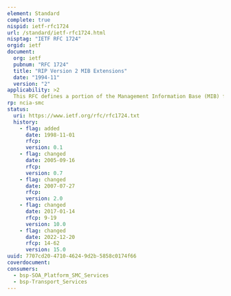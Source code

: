 ```yaml
---
element: Standard
complete: true
nispid: ietf-rfc1724
url: /standard/ietf-rfc1724.html
nisptag: "IETF RFC 1724"
orgid: ietf
document:
  org: ietf
  pubnum: "RFC 1724"
  title: "RIP Version 2 MIB Extensions"
  date: "1994-11"
  version: "2"
applicability: >2
  This RFC defines a portion of the Management Information Base (MIB) for use with network management protocols in TCP/IP-based internets. In particular, it defines objects for managing RIP Version 2.
rp: ncia-smc
status:
  uri: https://www.ietf.org/rfc/rfc1724.txt
  history: 
    - flag: added
      date: 1998-11-01
      rfcp: 
      version: 0.1
    - flag: changed
      date: 2005-09-16
      rfcp: 
      version: 0.7
    - flag: changed
      date: 2007-07-27
      rfcp: 
      version: 2.0
    - flag: changed
      date: 2017-01-14
      rfcp: 9-19
      version: 10.0
    - flag: changed
      date: 2022-12-20
      rfcp: 14-62
      version: 15.0
uuid: 7707cd20-4710-4624-9d2b-5858c0174f66
coverdocument:
consumers:
  - bsp-SOA_Platform_SMC_Services
  - bsp-Transport_Services
---
```

